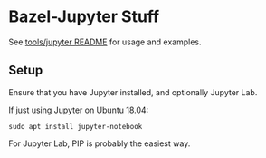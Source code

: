 # Bazel-Jupyter Stuff

See [tools/jupyter README](./tools/jupyter/README.md) for usage and examples.

## Setup

Ensure that you have Jupyter installed, and optionally Jupyter Lab.

If just using Jupyter on Ubuntu 18.04:

    sudo apt install jupyter-notebook

For Jupyter Lab, PIP is probably the easiest way.
